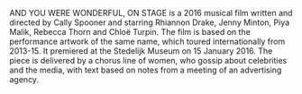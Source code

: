 AND YOU WERE WONDERFUL, ON STAGE is a 2016 musical film written and directed by Cally Spooner and starring Rhiannon Drake, Jenny Minton, Piya Malik, Rebecca Thorn and Chloë Turpin. The film is based on the performance artwork of the same name, which toured internationally from 2013-15. It premiered at the Stedelijk Museum on 15 January 2016. The piece is delivered by a chorus line of women, who gossip about celebrities and the media, with text based on notes from a meeting of an advertising agency.
